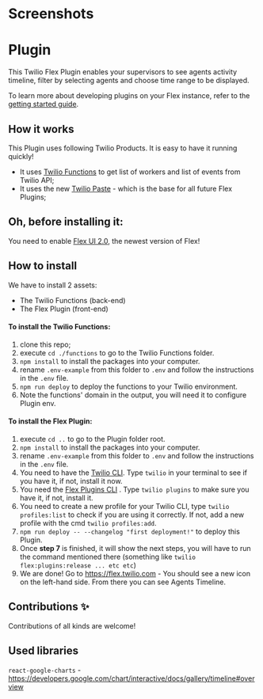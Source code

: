 # Screenshots



# Plugin

This Twilio Flex Plugin enables your supervisors to see agents activity timeline, filter by selecting agents and choose time range to be displayed.

To learn more about developing plugins on your Flex instance, refer to the [getting started guide](https://www.twilio.com/docs/flex/quickstart/getting-started-plugin).

## How it works

This Plugin uses following Twilio Products. It is easy to have it running quickly!

- It uses [Twilio Functions](https://www.twilio.com/docs/runtime/functions) to get list of workers and list of events from Twilio API;
- It uses the new [Twilio Paste](https://paste.twilio.design) - which is the base for all future Flex Plugins;

## Oh, before installing it:

You need to enable [Flex UI 2.0](https://www.twilio.com/changelog/flex-ui-20-is-now-in-public-beta), the newest version of Flex!

## How to install

We have to install 2 assets:

- The Twilio Functions (back-end)
- The Flex Plugin (front-end)

#### To install the Twilio Functions:

1. clone this repo;
2. execute `cd ./functions` to go to the Twilio Functions folder.
3. `npm install` to install the packages into your computer.
4. rename `.env-example` from this folder to `.env` and follow the instructions in the `.env` file.
5. `npm run deploy` to deploy the functions to your Twilio environment.
6. Note the functions' domain in the output, you will need it to configure Plugin env. 

#### To install the Flex Plugin:

1. execute `cd ..` to go to the Plugin folder root.
2. `npm install` to install the packages into your computer.
3. rename `.env-example` from this folder to `.env` and follow the instructions in the `.env` file.
4. You need to have the [Twilio CLI](https://www.twilio.com/docs/twilio-cli/quickstart). Type `twilio` in your terminal to see if you have it, if not, install it now.
5. You need the [Flex Plugins CLI](https://www.twilio.com/docs/flex/developer/plugins/cli/install) . Type `twilio plugins` to make sure you have it, if not, install it.
6. You need to create a new profile for your Twilio CLI, type `twilio profiles:list` to check if you are using it correctly. If not, add a new profile with the cmd `twilio profiles:add`.
7. `npm run deploy -- --changelog "first deployment!"` to deploy this Plugin.
8. Once **step 7** is finished, it will show the next steps, you will have to run the command mentioned there (something like `twilio flex:plugins:release ... etc etc`)
9. We are done! Go to https://flex.twilio.com - You should see a new icon on the left-hand side. From there you can see Agents Timeline.

## Contributions ✨
Contributions of all kinds are welcome!

## Used libraries
`react-google-charts` - https://developers.google.com/chart/interactive/docs/gallery/timeline#overview

